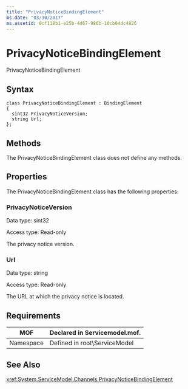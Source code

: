 ```yaml
---
title: "PrivacyNoticeBindingElement"
ms.date: "03/30/2017"
ms.assetid: 0cf110b1-e25b-4d67-986b-10cb04dc4826
---
```

# PrivacyNoticeBindingElement
PrivacyNoticeBindingElement  
  
## Syntax  
  
```  
class PrivacyNoticeBindingElement : BindingElement  
{  
  sint32 PrivacyNoticeVersion;  
  string Url;  
};  
```  
  
## Methods  
 The PrivacyNoticeBindingElement class does not define any methods.  
  
## Properties  
 The PrivacyNoticeBindingElement class has the following properties:  
  
### PrivacyNoticeVersion  
 Data type: sint32  
  
 Access type: Read-only  
  
 The privacy notice version.  
  
### Url  
 Data type: string  
  
 Access type: Read-only  
  
 The URL at which the privacy notice is located.  
  
## Requirements  
  
|MOF|Declared in Servicemodel.mof.|  
|---------|-----------------------------------|  
|Namespace|Defined in root\ServiceModel|  
  
## See Also  
 <xref:System.ServiceModel.Channels.PrivacyNoticeBindingElement>

